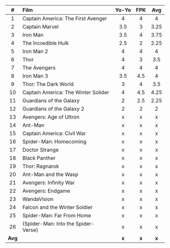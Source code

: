 | #  | Film | Yo-Yo | FPK | Avg |
| :---: | :--- | :---: | :---: | :---: |
| 1 | Captain America: The First Avenger | 4 | 4 | 4 |
| 2 | Captain Marvel | 3.5 | 3 | 3.25 |
| 3 | Iron Man | 3.5 | 4 | 3.75 |
| 4 | The Incredible Hulk | 2.5 | 2 | 2.25 |
| 5 | Iron Man 2 | 4 | 4 | 4 |
| 6 | Thor | 4 | 3 | 3.5 |
| 7 | The Avengers | 4 | 4 | 4 |
| 8 | Iron Man 3 | 3.5 | 4.5 | 4 |
| 9 | Thor: The Dark World | 3 | 4 | 3.5 |
| 10 | Captain America: The Winter Solider | 4 | 4.5 | 4.25 |
| 11 | Guardians of the Galaxy | 2 | 2.5 | 2.25 |
| 12 | Guardians of the Galaxy 2 | 2 | 2 | 2 |
| 13 | Avengers: Age of Ultron | x | x | x |
| 14 | Ant-Man | x | x | x |
| 15 | Captain America: Civil War | x | x | x |
| 16 | Spider-Man: Homecoming | x | x | x |
| 17 | Doctor Strange | x | x | x |
| 18 | Black Panther | x | x | x |
| 19 | Thor: Ragnarok | x | x | x |
| 20 | Ant-Man and the Wasp | x | x | x |
| 21 | Avengers: Infinity War | x | x | x |
| 22 | Avengers: Endgame | x | x | x |
| 23 | WandaVision | x | x | x |
| 24 | Falcon and the Winter Soldier | x | x | x |
| 25 | Spider-Man: Far From Home | x | x | x |
| 26 | (Spider-Man: Into the Spider-Verse) | x | x | x |
| **Avg** | | **x** | **x** | **x** |

